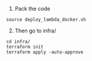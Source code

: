 1. Pack the code 
```
source deploy_lambda_docker.sh
```
2. Then go to infra/
```
cd infra/
terraform init
terraform apply -auto-approve
```